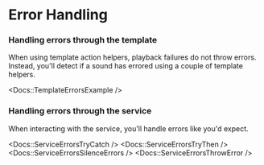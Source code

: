 # Error Handling

### Handling errors through the template

When using template action helpers, playback failures do not throw errors. Instead, you'll detect if a sound has errored using a couple of template helpers.

<Docs::TemplateErrorsExample />

### Handling errors through the service

When interacting with the service, you'll handle errors like you'd expect.

<Docs::ServiceErrorsTryCatch />
<Docs::ServiceErrorsTryThen />
<Docs::ServiceErrorsSilenceErrors />
<Docs::ServiceErrorsThrowError />
